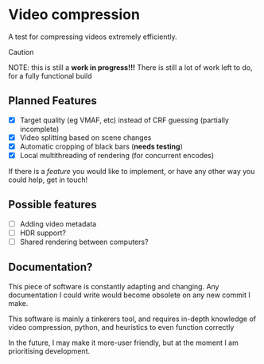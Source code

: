 # Video compression

A test for compressing videos extremely efficiently.


> [!CAUTION]
> NOTE: this is still a **work in progress!!!**
> There is still a lot of work left to do, for a fully functional build

## Planned Features

- [x] Target quality (eg VMAF, etc) instead of CRF guessing (partially incomplete)
- [x] Video splitting based on scene changes
- [x] Automatic cropping of black bars (**needs testing**)
- [x] Local multithreading of rendering (for concurrent encodes)

If there is a *feature* you would like to implement, or have any other way you could help, get in touch!

## Possible features

- [ ] Adding video metadata
- [ ] HDR support?
- [ ] Shared rendering between computers?

## Documentation?

This piece of software is constantly adapting and changing. Any documentation I could write would become obsolete on any new commit I make.

This software is mainly a tinkerers tool, and requires in-depth knowledge of video compression, python, and heuristics to even function correctly

In the future, I may make it more-user friendly, but at the moment I am prioritising development. 

